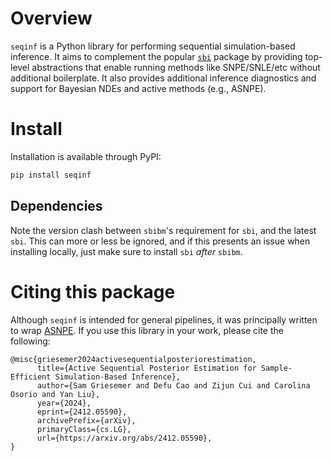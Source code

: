 # Overview
`seqinf` is a Python library for performing sequential simulation-based
inference. It aims to complement the popular [`sbi`][1] package by providing
top-level abstractions that enable running methods like SNPE/SNLE/etc without
additional boilerplate. It also provides additional inference diagnostics and
support for Bayesian NDEs and active methods (e.g., ASNPE).

# Install
Installation is available through PyPI:

```sh
pip install seqinf
```

## Dependencies
Note the version clash between `sbibm`'s requirement for `sbi`, and the latest
`sbi`. This can more or less be ignored, and if this presents an issue when
installing locally, just make sure to install `sbi` _after_ `sbibm`.



# Citing this package
Although `seqinf` is intended for general pipelines, it was principally written
to wrap [ASNPE][2]. If you use this library in your work, please cite the
following:

```
@misc{griesemer2024activesequentialposteriorestimation,
      title={Active Sequential Posterior Estimation for Sample-Efficient Simulation-Based Inference}, 
      author={Sam Griesemer and Defu Cao and Zijun Cui and Carolina Osorio and Yan Liu},
      year={2024},
      eprint={2412.05590},
      archivePrefix={arXiv},
      primaryClass={cs.LG},
      url={https://arxiv.org/abs/2412.05590}, 
}
```


[1]: https://github.com/sbi-dev/sbi
[2]: https//arxiv.org

